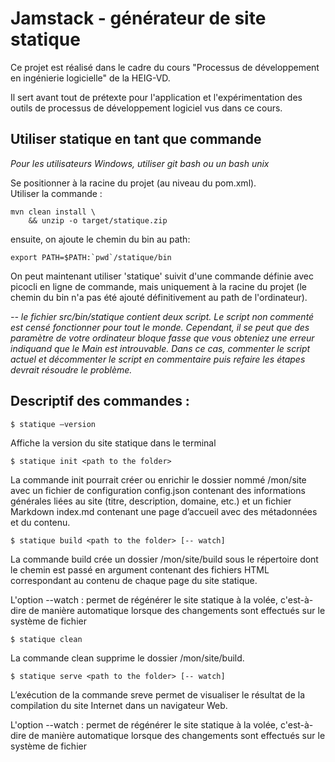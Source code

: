 # Jamstack - générateur de site statique

Ce projet est réalisé dans le cadre du cours "Processus de développement en ingénierie logicielle" de la HEIG-VD.

Il sert avant tout de prétexte pour l'application et l'expérimentation des outils de processus de développement logiciel vus dans ce cours.

## Utiliser statique en tant que commande
<I> Pour les utilisateurs Windows, utiliser git bash ou un bash unix </I>

Se positionner à la racine du projet (au niveau du pom.xml).  
 Utiliser la commande :  
```
mvn clean install \
    && unzip -o target/statique.zip
```

ensuite, on ajoute le chemin du bin au path:
```
export PATH=$PATH:`pwd`/statique/bin
```

On peut maintenant utiliser 'statique' suivit d'une commande définie avec picocli en ligne de commande, mais uniquement
à la racine du projet (le chemin du bin n'a pas été ajouté définitivement au path de l'ordinateur).

<I>-- le fichier src/bin/statique contient deux script. Le script non commenté est censé fonctionner 
pour tout le monde. Cependant, il se peut que des paramètre de votre ordinateur bloque fasse que vous obteniez
une erreur indiquand que le Main est introuvable. Dans ce cas, commenter le script actuel et décommenter le script
en commentaire puis refaire les étapes devrait résoudre le problème.</I>

## Descriptif des commandes :

```
$ statique –version
```

Affiche la version du site statique dans le terminal
```
$ statique init <path to the folder>
```
La commande init pourrait créer ou enrichir le dossier nommé /mon/site avec un fichier de configuration config.json contenant des informations générales liées au site (titre, description, domaine, etc.) et un fichier Markdown index.md contenant une page d’accueil avec des métadonnées et du contenu.

```
$ statique build <path to the folder> [-- watch]
```

La commande build crée un dossier /mon/site/build sous le répertoire dont le chemin est passé en argument  contenant des fichiers HTML correspondant au contenu de chaque page du site statique.



L'option --watch : permet de régénérer le site statique à la volée, c'est-à-dire de manière automatique lorsque des changements sont effectués sur le système de fichier
```
$ statique clean
```

La commande clean  supprime le dossier /mon/site/build.

```
$ statique serve <path to the folder> [-- watch]
```
L’exécution de  la commande sreve permet de  visualiser le résultat de la compilation du site Internet dans un navigateur Web.



L'option --watch : permet de régénérer le site statique à la volée, c'est-à-dire de manière automatique lorsque des changements sont effectués sur le système de fichier





